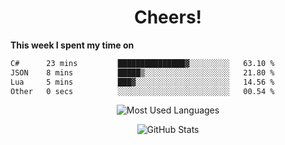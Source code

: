 <h1 align="center">Cheers!</h1>

**This week I spent my time on**
<!--START_SECTION:waka-->

```txt
C#      23 mins         ███████████████▓░░░░░░░░░   63.10 %
JSON    8 mins          █████▒░░░░░░░░░░░░░░░░░░░   21.80 %
Lua     5 mins          ███▓░░░░░░░░░░░░░░░░░░░░░   14.56 %
Other   0 secs          ░░░░░░░░░░░░░░░░░░░░░░░░░   00.54 %
```

<!--END_SECTION:waka-->

<p align="center"><img src="https://github-readme-stats.vercel.app/api/top-langs/?username=thnkrn&layout=compact&hide=html&theme=tokyonight" alt="Most Used Languages" /></p>

<p align="center"><img src="https://github-readme-stats.vercel.app/api?username=thnkrn&show_icons=true&count_private=true&theme=tokyonight&show=reviews&hide_rank=false&rank_icon=github" alt="GitHub Stats" /></p>

<!-- <p align="center"><a href="https://wakatime.com"><img src="https://wakatime.com/share/@thnkrn/40092326-d1bd-471b-89da-9a7c63939402.png" /></p>
 -->
